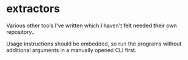 # extractors
Various other tools I've written which I haven't felt needed their own repository..

Usage instructions should be embedded, so run the programs without additional arguments in a manually opened CLI first.
